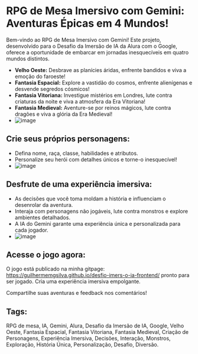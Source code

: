 # RPG de Mesa Imersivo com Gemini: Aventuras Épicas em 4 Mundos!

Bem-vindo ao RPG de Mesa Imersivo com Gemini! Este projeto, desenvolvido para o Desafio da Imersão de IA da Alura com o Google, oferece a oportunidade de embarcar em jornadas inesquecíveis em quatro mundos distintos.

- **Velho Oeste:** Desbrave as planícies áridas, enfrente bandidos e viva a emoção do faroeste!
- **Fantasia Espacial:** Explore a vastidão do cosmos, enfrente alienígenas e desvende segredos cósmicos!
- **Fantasia Vitoriana:** Investigue mistérios em Londres, lute contra criaturas da noite e viva a atmosfera da Era Vitoriana!
- **Fantasia Medieval:** Aventure-se por reinos mágicos, lute contra dragões e viva a glória da Era Medieval!
- ![image](https://github.com/guilhermemgsilva/desafio-imersao-ia/assets/82249393/3f332153-9ecf-43ca-b492-9479ec1ff0e0)


## Crie seus próprios personagens:

- Defina nome, raça, classe, habilidades e atributos.
- Personalize seu herói com detalhes únicos e torne-o inesquecível!
- ![image](https://github.com/guilhermemgsilva/desafio-imersao-ia/assets/82249393/9c381302-defa-46f9-9ce2-690214385821)


## Desfrute de uma experiência imersiva:

- As decisões que você toma moldam a história e influenciam o desenrolar da aventura.
- Interaja com personagens não jogáveis, lute contra monstros e explore ambientes detalhados.
- A IA do Gemini garante uma experiência única e personalizada para cada jogador.
- ![image](https://github.com/guilhermemgsilva/desafio-imersao-ia/assets/82249393/f3a63a2a-70b4-4b4f-b6a0-834a0ad09820)


## Acesse o jogo agora:

O jogo está publicado na minha gitpage: https://guilhermemgsilva.github.io/desfio-imers-o-ia-frontend/ pronto para ser jogado. Cria uma experiência imersiva empolgante.


Compartilhe suas aventuras e feedback nos comentários!

## Tags:

RPG de mesa, IA, Gemini, Alura, Desafio da Imersão de IA, Google, Velho Oeste, Fantasia Espacial, Fantasia Vitoriana, Fantasia Medieval, Criação de Personagens, Experiência Imersiva, Decisões, Interação, Monstros, Exploração, História Única, Personalização, Desafio, Diversão.
